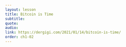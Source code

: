 ```yaml
---
layout: lesson
title: Bitcoin is Time
subtitle:
quote:
audio:
link: https://dergigi.com/2021/01/14/bitcoin-is-time/
order: ch1-02
---
```

